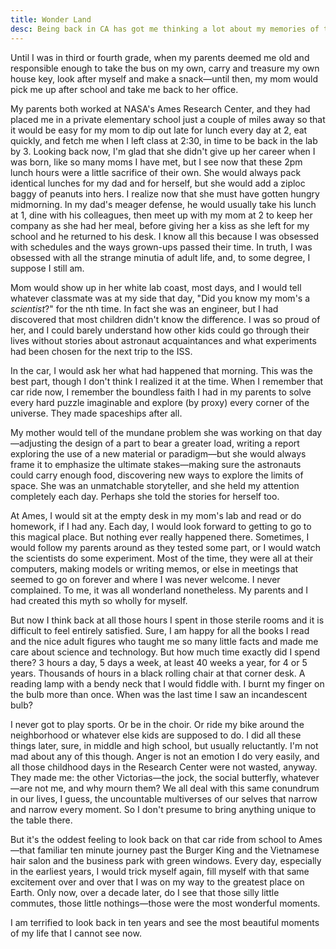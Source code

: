 ```yaml
---
title: Wonder Land
desc: Being back in CA has got me thinking a lot about my memories of this area.
---
```

Until I was in third or fourth grade, when my parents deemed me old and responsible enough to take the bus on my own, carry and treasure my own house key, look after myself and make a snack—until then, my mom would pick me up after school and take me back to her office.

My parents both worked at NASA's Ames Research Center, and they had placed me in a private elementary school just a couple of miles away so that it would be easy for my mom to dip out late for lunch every day at 2, eat quickly, and fetch me when I left class at 2:30, in time to be back in the lab by 3. Looking back now, I'm glad that she didn't give up her career when I was born, like so many moms I have met, but I see now that these 2pm lunch hours were a little sacrifice of their own. She would always pack identical lunches for my dad and for herself, but she would add a ziploc baggy of peanuts into hers. I realize now that she must have gotten hungry midmorning. In my dad's meager defense, he would usually take his lunch at 1, dine with his colleagues, then meet up with my mom at 2 to keep her company as she had her meal, before giving her a kiss as she left for my school and he returned to his desk. I know all this because I was obsessed with schedules and the ways grown-ups passed their time. In truth, I was obsessed with all the strange minutia of adult life, and, to some degree, I suppose I still am.

Mom would show up in her white lab coast, most days, and I would tell whatever classmate was at my side that day, "Did you know my mom's a *scientist*?" for the nth time. In fact she was an engineer, but I had discovered that most children didn't know the difference. I was so proud of her, and I could barely understand how other kids could go through their lives without stories about astronaut acquaintances and what experiments had been chosen for the next trip to the ISS.

In the car, I would ask her what had happened that morning. This was the best part, though I don't think I realized it at the time. When I remember that car ride now, I remember the boundless faith I had in my parents to solve every hard puzzle imaginable and explore (by proxy) every corner of the universe. They made spaceships after all.

My mother would tell of the mundane problem she was working on that day—adjusting the design of a part to bear a greater load, writing a report exploring the use of a new material or paradigm—but she would always frame it to emphasize the ultimate stakes—making sure the astronauts could carry enough food, discovering new ways to explore the limits of space. She was an unmatchable storyteller, and she held my attention completely each day. Perhaps she told the stories for herself too.

At Ames, I would sit at the empty desk in my mom's lab and read or do homework, if I had any. Each day, I would look forward to getting to go to this magical place. But nothing ever really happened there. Sometimes, I would follow my parents around as they tested some part, or I would watch the scientists do some experiment. Most of the time, they were all at their computers, making models or writing memos, or else in meetings that seemed to go on forever and where I was never welcome. I never complained. To me, it was all wonderland nonetheless. My parents and I had created this myth so wholly for myself.

But now I think back at all those hours I spent in those sterile rooms and it is difficult to feel entirely satisfied. Sure, I am happy for all the books I read and the nice adult figures who taught me so many little facts and made me care about science and technology. But how much time exactly did I spend there? 3 hours a day, 5 days a week, at least 40 weeks a year, for 4 or 5 years. Thousands of hours in a black rolling chair at that corner desk. A reading lamp with a bendy neck that I would fiddle with. I burnt my finger on the bulb more than once. When was the last time I saw an incandescent bulb?

I never got to play sports. Or be in the choir. Or ride my bike around the neighborhood or whatever else kids are supposed to do. I did all these things later, sure, in middle and high school, but usually reluctantly. I'm not mad about any of this though. Anger is not an emotion I do very easily, and all those childhood days in the Research Center were not wasted, anyway. They made me: the other Victorias—the jock, the social butterfly, whatever—are not me, and why mourn them? We all deal with this same conundrum in our lives, I guess, the uncountable multiverses of our selves that narrow and narrow every moment. So I don't presume to bring anything unique to the table there.

But it's the oddest feeling to look back on that car ride from school to Ames—that familiar ten minute journey past the Burger King and the Vietnamese hair salon and the business park with green windows. Every day, especially in the earliest years, I would trick myself again, fill myself with that same excitement over and over that I was on my way to the greatest place on Earth. Only now, over a decade later, do I see that those silly little commutes, those little nothings—those were the most wonderful moments.

I am terrified to look back in ten years and see the most beautiful moments of my life that I cannot see now.
